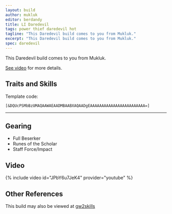 ```yaml
---
layout: build
author: mukluk
editor: berdandy
title: LI Daredevil
tags: power thief daredevil hot
tagline: "This Daredevil build comes to you from Mukluk."
excerpt: "This Daredevil build comes to you from Mukluk."
spec: daredevil
---
```


This Daredevil build comes to you from Mukluk.

[See video](https://www.youtube.com/watch?v=JPbY6u7JeK4) for more details.

## Traits and Skills

Template code:

`[&DQUcPSMbBzUMAQAAWAEAADMBAABXAQAADgEAAAAAAAAAAAAAAAAAAAAAAAA=]`

---

<div
  data-armory-embed='skills'
  data-armory-ids='13027,13064,13046,13062,13132'
>
</div>
<div
  data-armory-embed='specializations'
  data-armory-ids='28,35,7'
  data-armory-28-traits='1245,1704,1269'
  data-armory-35-traits='1268,1272,1904'
  data-armory-7-traits='1933,1884,2047'
>
</div>
<script async src='https://unpkg.com/armory-embeds@^0.x.x/armory-embeds.js'></script>

## Gearing

- Full Beserker
- Runes of the Scholar
- Staff Force/Impact


## Video
{% include video id="JPbY6u7JeK4" provider="youtube" %}

## Other References

This build may also be viewed at [gw2skills](http://gw2skills.net/editor/?PaUAYlFwyYYsL2JO6LbtaA-zRIYRUwXG1mAVUA2OA-e)